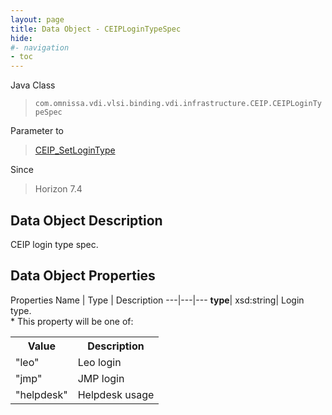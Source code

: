 ```yaml
---
layout: page
title: Data Object - CEIPLoginTypeSpec
hide:
#- navigation
- toc
---
```






Java Class
> `com.omnissa.vdi.vlsi.binding.vdi.infrastructure.CEIP.CEIPLoginTypeSpec`

Parameter to
> [CEIP_SetLoginType](vdi.infrastructure.CEIP.md#setLoginType)

Since
> Horizon 7.4


## Data Object Description

CEIP login type spec.

## Data Object Properties
Properties
Name |  Type |  Description
---|---|---
**type**|  xsd:string|  Login type.<br>* This property will be one of:<br><table><tr><th>Value</th><th>Description</th></tr><tr><td>"leo"</td><td>Leo login</td></tr><tr><td>"jmp"</td><td>JMP login</td></tr><tr><td>"helpdesk"</td><td>Helpdesk usage</td></tr></table>




 
